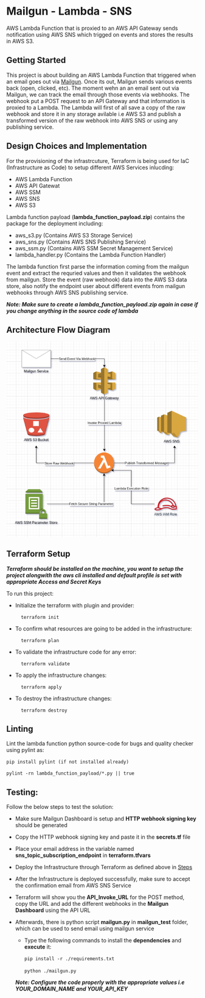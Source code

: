 # Mailgun - Lambda - SNS

AWS Lambda Function that is proxied to an AWS API Gateway sends notification using AWS SNS which trigged on events and stores the results in AWS S3.

## Getting Started

This project is about building an AWS Lambda Function that triggered when an email goes out via [Mailgun](mailgun.com). Once its out, Mailgun sends various events back (open, clicked, etc). The moment wehn an an email sent out via Mailgun, we can track the email through those events via webhooks. The webhook put a POST request to an API Gateway and that information is proxied to a Lambda. The Lambda will first of all save a copy of the raw webhook and store it in any storage avilable i.e AWS S3 and publish a transformed version of the raw webhook into AWS SNS or using any publishing service.

## Design Choices and Implementation

For the provisioning of the infrastrcuture, Terraform is being used for IaC (Infrastructure as Code) to setup different AWS Services inlucding:

* AWS Lambda Function
* AWS API Gatewat
* AWS SSM
* AWS SNS
* AWS S3

Lambda function payload (**lambda_function_payload.zip**) contains the package for the deployment including:

- aws_s3.py (Contains AWS S3 Storage Service)
- aws_sns.py (Contains AWS SNS Publishing Service)
- aws_ssm.py (Contains AWS SSM Secret Management Service)
- lambda_handler.py (Contains the Lambda Function Handler)

The lambda function first parse the information coming from the mailgun event and extract the requried values and then it validates the webhook from mailgun. Store the event (raw webhook) data into the AWS S3 data store, also notify the endpoint user about different events from mailgun webhooks through AWS SNS publishing service.

***Note: Make sure to create a lambda_function_payload.zip again in case if you change anything in the source code of lambda***

## Architecture Flow Diagram

![mailgun_lambda_sns](./architecture_flow_diagram.png)

## Terraform Setup

***Terraform should be installed on the machine, you want to setup the project alongwith the aws cli installed and default profile is set with appropriate Access and Secret Keys***

To run this project:

- Initialize the terraform with plugin and provider:

  ```
    terraform init
  ```

- To confirm what resources are going to be added in the infrastructure:

  ```
    terraform plan
  ```

- To validate the infrastructure code for any error:

  ```
    terraform validate
  ```

- To apply the infrastructure changes:

  ```
    terraform apply
  ```

- To destroy the infrastructure changes:

  ```
    terraform destroy
  ```

## Linting

Lint the lambda function python source-code for bugs and quality checker using pylint as:

```
pip install pylint (if not installed already)
```
```
pylint -rn lambda_function_payload/*.py || true
```

## Testing:

Follow the below steps to test the solution:

- Make sure Mailgun Dashboard is setup and **HTTP webhook signing key** should be generated

- Copy the HTTP webhook signing key and paste it in the **secrets.tf** file

- Place your email address in the variable named **sns_topic_subscription_endpoint** in **terraform.tfvars**

- Deploy the Infrastructure through Terraform as defined above in [Steps](#terraform-setup)

- After the Infrastructure is deployed successfully, make sure to accept the confirmation email from AWS SNS Service

- Terraform will show you the **API_Invoke_URL** for the POST method, copy the URL and add the different webhooks in the **Mailgun Dashboard** using the API URL

- Afterwards, there is python script **mailgun.py** in **mailgun_test** folder, which can be used to send email using mailgun service

  - Type the following commands to install the **dependencies** and **execute** it:

    ```
    pip install -r ./requirements.txt
    
    python ./mailgun.py
    ```
  ***Note: Configure the code properly with the appropriate values i.e YOUR_DOMAIN_NAME and YOUR_API_KEY***